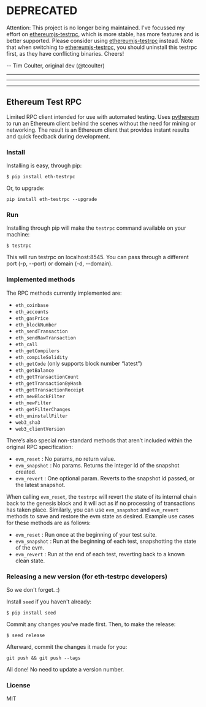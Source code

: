 # DEPRECATED

Attention: This project is no longer being maintained. I've focussed my effort on [ethereumjs-testrpc](https://github.com/ethereumjs/testrpc), which is more stable, has more features and is better supported. Please consider using [ethereumjs-testrpc](https://github.com/ethereumjs/testrpc) instead. Note that when switching to [ethereumjs-testrpc](https://github.com/ethereumjs/testrpc), you should uninstall this testrpc first, as they have conflicting binaries. Cheers!

-- Tim Coulter, original dev (@tcoulter)

-----------------------------------

-----------------------------------

-----------------------------------



## Ethereum Test RPC

Limited RPC client intended for use with automated testing. Uses [pythereum](https://github.com/ethereum/pyethereum) to run an Ethereum client behind the scenes without the need for mining or networking. The result is an Ethereum client that provides instant results and quick feedback during development.

### Install

Installing is easy, through pip:

```
$ pip install eth-testrpc
```

Or, to upgrade:

```
pip install eth-testrpc --upgrade
```

### Run

Installing through pip will make the `testrpc` command available on your machine:

```
$ testrpc
```

This will run testrpc on localhost:8545. You can pass through a different port (-p, --port) or domain (-d, --domain).

### Implemented methods

The RPC methods currently implemented are:

* `eth_coinbase`
* `eth_accounts`
* `eth_gasPrice`
* `eth_blockNumber`
* `eth_sendTransaction`
* `eth_sendRawTransaction`
* `eth_call`
* `eth_getCompilers`
* `eth_compileSolidity`
* `eth_getCode` (only supports block number “latest”)
* `eth_getBalance`
* `eth_getTransactionCount`
* `eth_getTransactionByHash`
* `eth_getTransactionReceipt`
* `eth_newBlockFilter`
* `eth_newFilter`
* `eth_getFilterChanges`
* `eth_uninstallFilter`
* `web3_sha3`
* `web3_clientVersion`

There’s also special non-standard methods that aren’t included within the original RPC specification:

* `evm_reset` : No params, no return value.
* `evm_snapshot` : No params. Returns the integer id of the snapshot created.
* `evm_revert` : One optional param. Reverts to the snapshot id passed, or the latest snapshot.

When calling `evm_reset`, the `testrpc` will revert the state of its internal chain back to the genesis block and it will act as if no processing of transactions has taken place. Similarly, you can use `evm_snapshot` and `evm_revert` methods to save and restore the evm state as desired. Example use cases for these methods are as follows:

* `evm_reset` : Run once at the beginning of your test suite.
* `evm_snapshot` : Run at the beginning of each test, snapshotting the state of the evm.
* `evm_revert` : Run at the end of each test, reverting back to a known clean state.

### Releasing a new version (for eth-testrpc developers)

So we don't forget. :)

Install `seed` if you haven't already:

```
$ pip install seed
```

Commit any changes you've made first. Then, to make the release:

```
$ seed release
```

Afterward, commit the changes it made for you:

```
git push && git push --tags
```

All done! No need to update a version number.

### License

MIT
